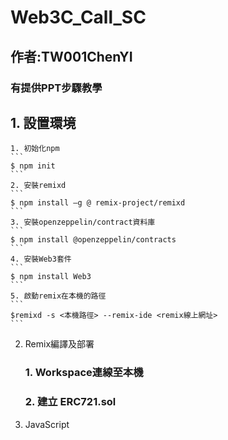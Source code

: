 # Web3C_Call_SC
## 作者:TW001ChenYI
### 有提供PPT步驟教學

## 1. 設置環境
    1. 初始化npm
    ```
    $ npm init
    ```
    2. 安裝remixd
    ```
    $ npm install –g @ remix-project/remixd
    ```
    3. 安裝openzeppelin/contract資料庫
    ```
    $ npm install @openzeppelin/contracts
    ```
    4. 安裝Web3套件
    ```
    $ npm install Web3
    ```
    5. 啟動remix在本機的路徑
    ```
    $remixd -s <本機路徑> --remix-ide <remix線上網址>
    ```

2. Remix編譯及部署

    ### 1. Workspace連線至本機 
    ### 2. 建立 ERC721.sol

3. JavaScript